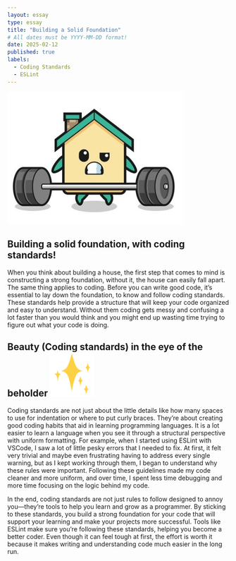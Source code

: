 ```yaml
---
layout: essay
type: essay
title: "Building a Solid Foundation"
# All dates must be YYYY-MM-DD format!
date: 2025-02-12
published: true
labels:
  - Coding Standards
  - ESLint
---
```


<img width="400px" class="rounded float-start pe-4" src="../img/cartoonhouse.jpg">

## Building a solid foundation, with coding standards!

When you think about building a house, the first step that comes to mind is constructing a strong foundation, without it, the house can easily fall apart. The same thing applies to coding. Before you can write good code, it’s essential to lay down the foundation, to know and follow coding standards. These standards help provide a structure that will keep your code organized and easy to understand. Without them coding gets messy and confusing a lot faster than you would think and you might end up wasting time trying to figure out what your code is doing.

## Beauty (Coding standards) in the eye of the beholder <img width="100px" class="rounded float-start pe-4" src="../img/sparkle.webp">

Coding standards are not just about the little details like how many spaces to use for indentation or where to put curly braces. They’re about creating good coding habits that aid in learning programming languages. It is a lot easier to learn a language when you see it through a structural perspective with uniform formatting. For example, when I started using ESLint with VSCode, I saw a lot of little pesky errors that I needed to fix. At first, it felt very trivial and maybe even frustrating having to address every single warning, but as I kept working through them, I began to understand why these rules were important. Following these guidelines made my code cleaner and more uniform, and over time, I spent less time debugging and more time focusing on the logic behind my code.

In the end, coding standards are not just rules to follow designed to annoy you—they’re tools to help you learn and grow as a programmer. By sticking to these standards, you build a strong foundation for your code that will support your learning and make your projects more successful. Tools like ESLint make sure you’re following these standards, helping you become a better coder. Even though it can feel tough at first, the effort is worth it because it makes writing and understanding code much easier in the long run.
